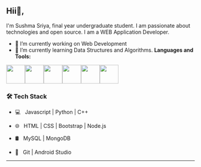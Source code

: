 ## Hii👋, 
I'm Sushma Sriya, final year undergraduate student. I am passionate about technologies and open source. I am a WEB Application Developer.


- 🔭 I’m currently working on Web Development
- 🌱 I’m currently learning Data Structures and Algorithms.
**Languages and Tools:** 
<p align="left">
  <img src="https://media3.giphy.com/media/kdFc8fubgS31b8DsVu/giphy.webp" width="50"><img src="https://media.giphy.com/media/SU2ic3wTfuC6JhD1lA/giphy.gif" width="50"><img src="https://media3.giphy.com/media/ln7z2eWriiQAllfVcn/200w.webp" width="50"><img src="https://i.giphy.com/media/LMt9638dO8dftAjtco/200.webp" width="50"><img src="https://i.giphy.com/media/eNAsjO55tPbgaor7ma/200w.webp" width="50"><img src="https://i.giphy.com/media/IdyAQJVN2kVPNUrojM/200.webp" width="50">
  
</p>
<h3>🛠 Tech Stack</h3>

- 💻 &nbsp;  Javascript | Python | C++
- 🌐 &nbsp; HTML | CSS | Bootstrap | Node.js 

- 🛢 &nbsp; MySQL | MongoDB
- 🔧 &nbsp; Git | Android Studio


---



